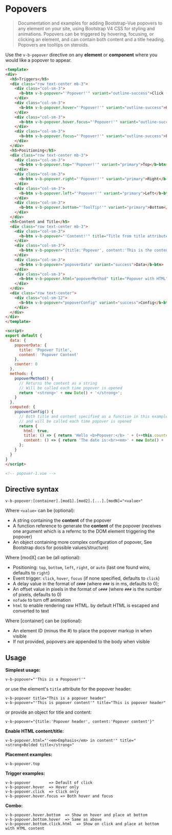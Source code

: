 # Popovers

> Documentation and examples for adding Bootstrap-Vue popovers to any element on your site,
using Bootstrap V4 CSS for styling and animations. Popovers can be triggered by hovering,
focusing, or clicking an element, and can contain both content and a title heading.
Popovers are tooltips on steroids.

Use the `v-b-popover` directive on any **element** or **component** where you would
like a popover to appear.

```html
<template>
<div>
  <h5>Triggers</h5>
  <div class="row text-center mb-3">
    <div class="col-sm-3">
      <b-btn v-b-popover="'Popover!'" variant="outline-success">Click (default)</b-btn>
    </div>
    <div class="col-sm-3">
      <b-btn v-b-popover.hover="'Popover!'" variant="outline-success">Hover</b-btn>
    </div>
    <div class="col-sm-3">
      <b-btn v-b-popover.hover.focus="'Popover!'" variant="outline-success">Hover + Focus</b-btn>
    </div>
    <div class="col-sm-3">
      <b-btn v-b-popover.focus="'Popover!'" variant="outline-success">Focus</b-btn>
    </div>
  </div>
  <h5>Positioning</h5>
  <div class="row text-center mb-3">
    <div class="col-sm-3">
      <b-btn v-b-popover.top="'Popover!'" variant="primary">Top</b-btn>
    </div>
    <div class="col-sm-3">
      <b-btn v-b-popover.right="'Popover!'" variant="primary">Right</b-btn>
    </div>
    <div class="col-sm-3">
      <b-btn v-b-popover.left="'Popover!'" variant="primary">Left</b-btn>
    </div>
    <div class="col-sm-3">
      <b-btn v-b-popover.bottom="'ToolTip!'" variant="primary">Bottom</b-btn>
    </div>
  </div>
  <h5>Content and Title</h5>
  <div class="row text-center mb-3">
    <div class="col-sm-3">
      <b-btn v-b-popover="'Content!'" title="Title from title attributee" variant="success">Title + Content</b-btn>
    </div>
    <div class="col-sm-3">
      <b-btn v-b-popover="{title:'Popover', content:'This is the content of popover'}" variant="success">Object</b-btn>
    </div>
    <div class="col-sm-3">
      <b-btn v-b-popover="popoverData" variant="success">Data</b-btn>
    </div>
    <div class="col-sm-3">
      <b-btn v-b-popover.html="popoverMethod" title="Popover with HTML"variant="success">Method</b-btn>
    </div>
  </div>
  <div class="row text-center">
    <div class="col-sm-12">
      <b-btn v-b-popover="popoverConfig" variant="success">Config</b-btn>
    </div>
  </div>
</div>
</template>

<script>
export default {
  data: {
    popoverData: {
      title: 'Popover Title',
      content: 'Popover Content'
    },
    counter: 0
  },
  methods: {
    popoverMethod() {
      // Returns the content as a string
      // Will be called each time popover is opened
      return '<strong>' + new Date() + '</strong>';
    }
  },
  computed: {
    popoverConfig() {
      // Both title and content specified as a function in this example
      // and will be called each time popover is opened
      return {
        html: true,
        title: () => { return 'Hello <b>Popover:</b> ' + (++this.counter); },
        content: () => { return 'The date is:<br><em>' + new Date() + '</em>'; }
      };
    }
  }
}
</script>

<!-- popover-1.vue -->
```

## Directive syntax
```
v-b-popover:[container].[mod1].[mod2].[...].[modN]="<value>"
```
Where `<value>` can be (optional):
- A string containing the **content** of the popover
- A function reference to generate the **content** of the popover (receives one argument which is a refernc to the DOM element triggering the popover)
- An object containing more complex configuration of popover, See Bootstrap docs for possible values/structure)

Where [modX] can be (all optional):
 - Positioning: `top`, `bottom`, `left`, `right`, or `auto` (last one found wins, defaults to `right`)
 - Event trigger: `click`, `hover`, `focus` (if none specified, defaults to `click`)
 - A delay value in the format of `d###` (where `###` is in ms, defaults to 0);
 - An offset value in pixels in the format of `o###` (where `###` is the number of pixels, defaults to 0)
 - `nofade` to turn off animation
 - `html` to enable rendering raw HTML. by default HTML is escaped and converted to text

Where [container] can be (optional):
 - An element ID (minus the #) to place the popover markup in when visible
 - If not provided, popovers are appended to the body when visible

## Usage
**Simplest usage:**
```
v-b-popover="'This is a Poopover!'"
```
or use the element's `title` attribute for the popover header:
```
v-b-popover title="This is a popover header"
v-b-popover="'This is popover content'" title="This is popover header"
```
or provide an object for title and content:
```
v-b-popover="{title:'Popover header', content:'Popover content'}"
```
**Enable HTML content/title:**
```
v-b-popover.html="'<em>Emphasis</em> in content'" title="<strong>Bolded title</strong>"
```

**Placement examples:**
```
v-b-popover.top
```
**Trigger examples:**
```
v-b-popover        => Default of click
v-b-popover.hover  => Hover only
v-b-popover.click  => Click only
v-b-popover.hover.focus => Both hover and focus
```

**Combo:**
```
v-b-popover.hover.bottom  => Show on hover and place at bottom
v-b-popover.bottom.hover  => Same as above
v-b-popover.bottom.click.html  => Show on click and place at bottom with HTML content
```

